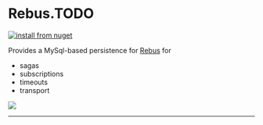 # Rebus.TODO

[![install from nuget](https://img.shields.io/nuget/v/Rebus.TODO.svg?style=flat-square)](https://www.nuget.org/packages/Rebus.TODO)

Provides a MySql-based persistence for [Rebus](https://github.com/rebus-org/Rebus) for

* sagas
* subscriptions
* timeouts
* transport

![](https://raw.githubusercontent.com/rebus-org/Rebus/master/artwork/little_rebusbus2_copy-200x200.png)

---



